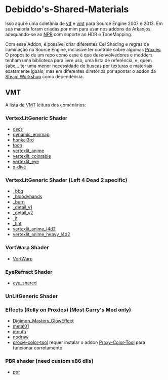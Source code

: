 # Debiddo's-Shared-Materials
Isso aqui é uma coletânia de [vtf](https://developer.valvesoftware.com/wiki/Texture) e [vmt](https://developer.valvesoftware.com/wiki/Material) para Source Engine 2007 e 2013. Em sua maioria foram criadas por mim para usar nos addons da Arkanjos, adequando-se ao [NPR](https://en.wikipedia.org/wiki/Non-photorealistic_rendering) com suporte ao HDR e ToneMapping.

Com esse Addon, é possível criar diferentes Cel Shading e regras de iluminação na Source Engine, inclusive ter controle sobre algumas [Proxies](https://developer.valvesoftware.com/wiki/Proxies).
O propósito de um repo como esse é que desenvolvedores e modders tenham uma biblioteca para livre uso, uma lista de referência, e, quem sabe... ter uma menor necessidade de buscas por texturas e materiais exatamente iguais, mas em diferentes diretórios por apontar o addon da [Steam Workshop](https://steamcommunity.com/sharedfiles/filedetails/?id=2086033839) como dependência.

## VMT
 A lista de [VMT](https://developer.valvesoftware.com/wiki/Material) leitura dos comenários:

### VertexLitGeneric Shader
  * [dscs](/materials/shared/dscs.vmt)
  * [dynamic_envmap](/materials/shared/dynamic_envmap.vmt)
  * [honkai3rd](/materials/shared/honkai3rd.vmt)
  * [toon](/materials/shared/toon.vmt)
  * [vertexlit_anime](/materials/shared/vertexlit_anime.vmt)
  * [vertexlit_colorable](/materials/shared/vertexlit_colorable.vmt)
  * [vertexlit_eye](/materials/shared/vertexlit_eye.vmt)
  * [x-dive](/materials/shared/x-dive.vmt)


### VertexLitGeneric Shader (Left 4 Dead 2 specific)
   * [_bbq](/materials/shared/_bbq.vmt)
   * [_bloodyhands](/materials/shared/_bloodyhands.vmt)
   * [_burn](/materials/shared/_burn.vmt)
   * [_detail_v1](/materials/shared/_detail_v1.vmt)
   * [_detail_v2](/materials/shared/_detail_v2.vmt)
   * [_it](/materials/shared/_it.vmt)
   * [_tint](/materials/shared/_tint.vmt)
   * [vertexlit_anime_l4d2](/materials/shared/vertexlit_anime_l4d2.vmt)
   * [vertexlit_anime_heavy_l4d2](/materials/shared/vertexlit_anime_heavy_l4d2.vmt)


### VortWarp Shader
  * [VortWarp](/materials/shared/VortWarp.vmt)


### EyeRefract Shader
* [eye_shared](/materials/shared/eye_shared.vmt)


### UnLitGeneric Shader


### Effects (Relly on Proxies) (Most Garry's Mod only)
  * [Digimon_Masters_GlowEffect](/materials/shared/Digimon_Masters_GlowEffect.vmt)
  * [metal01](/materials/shared/metal01.vmt)
  * [mouth](/materials/shared/mouth.vmt)
  * [nodraw](/materials/shared/nodraw.vmt)
  * [proxie-color-tool](/materials/shared/proxie-color-tool.vmt) requer instalar o addon [Proxy-Color-Tool](https://github.com/LoveRenamon/Proxy-Color-Tool) para funcionar corretamente


### PBR shader (need custom x86 dlls)
  * [pbr](/materials/shared/pbr.vmt)
